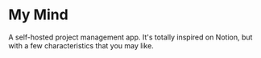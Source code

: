 # My Mind
A self-hosted project management app. It's totally inspired on Notion, but with a few characteristics that you may like.

<!--**My Mind is:**

1. **Open Source**, because no company is better than the community.
2. **Locally Stored**, for the safety of your data (but remember to backup, please).
3. **A Markdown Reader**. So you cannot use that "/" commands from notion. Only Markdown. If you don't know how to use it here is a [quick guide](https://guides.github.com/features/mastering-markdown/) from Github. Don't cry, it's easy...
4. **Shareable**, I mean, you can share your projects with your team if you want to. The process is safe once your team would need an specific password (created by you) in order to access the shared pages. And if you don't want to share from your local machine (fair enough) you can deploy an instance of **My Mind** anywhere with just the projects you want to share. 

<!--Check here the live sample in a repl--


## Download

## How to Use

There is no need of installation, just click the executable and a window will appear alearting you the app is running. Do NOT close this window until you have done!

Now you can visit "http://localhost:5123" to see a page like this:

<!--image--

The rest of the functionalities is pretty intuitives once you know some Markdown and have some experience with Notion like apps. For further instructions check the User Manual. 


## Contribute
